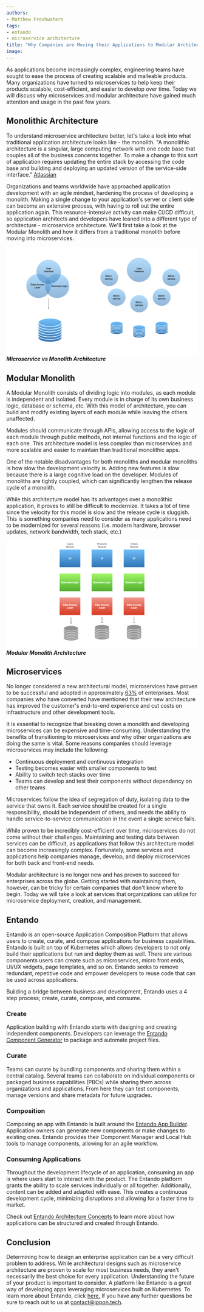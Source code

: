 ```yaml
---
authors:
- Matthew Freshwaters
tags:
- entando
- microservice architecture
title: "Why Companies are Moving their Applications to Modular Architecture"
image:
---
```


As applications become increasingly complex, engineering teams have sought to ease the process of creating scalable and malleable products. Many organizations have turned to microservices to help keep their products scalable, cost-efficient, and easier to develop over time. Today we will discuss why microservices and modular architecture have gained much attention and usage in the past few years.

## Monolithic Architecture

To understand microservice architecture better, let's take a look into what traditional application architecture looks like - the monolith. "A monolithic architecture is a singular, large computing network with one code base that couples all of the business concerns together. To make a change to this sort of application requires updating the entire stack by accessing the code base and building and deploying an updated version of the service-side interface." [Atlassian](https://www.atlassian.com/microservices/microservices-architecture/microservices-vs-monolith#:~:text=A%20monolithic%20architecture%20is%20a%20singular%2C%20large%20computing%20network%20with,of%20the%20service%2Dside%20interface.)

Organizations and teams worldwide have approached application development with an agile mindset, hardening the process of developing a monolith. Making a single change to your application's server or client side can become an extensive process, with having to roll out the entire application again. This resource-intensive activity can make CI/CD difficult, so application architects and developers have leaned into a different type of architecture - microservice architecture. We'll first take a look at the Modular Monolith and how it differs from a traditional monolith before moving into microservices.

![Monolithic Vs Microservice Architecture Diagram](../images/2022/12/mono-micro-diagram.png) ***Microservice vs Monolith Architecture***

## Modular Monolith

A Modular Monolith consists of dividing logic into modules, as each module is independent and isolated. Every module is in charge of its own business logic, database or schema, etc. With this model of architecture, you can build and modify existing layers of each module while leaving the others unaffected.

Modules should communicate through APIs, allowing access to the logic of each module through public methods, not internal functions and the logic of each one. This architecture model is less complex than microservices and more scalable and easier to maintain than traditional monolithic apps. 

One of the notable disadvantages for both monoliths and modular monoliths is how slow the development velocity is. Adding new features is slow because there is a large cognitive load on the developer. Modules of monoliths are tightly coupled, which can significantly lengthen the release cycle of a monolith.

While this architecture model has its advantages over a monolithic application, it proves to still be difficult to modernize. It takes a lot of time since the velocity for this model is slow and the release cycle is sluggish. This is something companies need to consider as many applications need to be modernized for several reasons (i.e. modern hardware, browser updates, network bandwidth, tech stack, etc.)

![Monolith Vs Microservice Architecture Diagram](../images/2022/12/modular-monolith.png) ***Modular Monolith Architecture***

## Microservices

No longer considered a new architectural model, microservices have proven to be successful and adopted in approximately [63%](https://dzone.com/articles/new-research-shows-63-percent-of-enterprises-are-a) of enterprises. Most companies who have converted have mentioned that their new architecture has improved the customer's end-to-end experience and cut costs on infrastructure and other development tools. 

It is essential to recognize that breaking down a monolith and developing microservices can be expensive and time-consuming. Understanding the benefits of transitioning to microservices and why other organizations are doing the same is vital. Some reasons companies should leverage microservices may include the following: 

- Continuous deployment and continuous integration
- Testing becomes easier with smaller components to test
- Ability to switch tech stacks over time
- Teams can develop and test their components without dependency on other teams

Microservices follow the idea of segregation of duty, isolating data to the service that owns it. Each service should be created for a single responsibility, should be independent of others, and needs the ability to handle service-to-service communication in the event a single service fails.

While proven to be incredibly cost-efficient over time, microservices do not come without their challenges. Maintaining and testing data between services can be difficult, as applications that follow this architecture model can become increasingly complex. Fortunately, some services and applications help companies manage, develop, and deploy microservices for both back and front-end needs.

Modular architecture is no longer new and has proven to succeed for enterprises across the globe. Getting started with maintaining them, however, can be tricky for certain companies that don't know where to begin.  Today we will take a look at services that organizations can utilize for microservice deployment, creation, and management.

## Entando

Entando is an open-source Application Composition Platform that allows users to create, curate, and compose applications for business capabilities. Entando is built on top of Kubernetes which allows developers to not only build their applications but run and deploy them as well. There are various components users can create such as microservices, micro front ends, UI/UX widgets, page templates, and so on. Entando seeks to remove redundant, repetitive code and empower developers to reuse code that can be used across applications.

Building a bridge between business and development, Entando uses a 4 step process; create, curate, compose, and consume.  

### Create

Application building with Entando starts with designing and creating independent components. Developers can leverage the [Entando Component Generator](https://developer.entando.com/v7.1/docs/create/component-gen-overview.html) to package and automate project files.

### Curate

Teams can curate by bundling components and sharing them within a central catalog. Several teams can collaborate on individual components or packaged business capabilities (PBCs) while sharing them across organizations and applications. From here they can test components, manage versions and share metadata for future upgrades.

### Composition

Composing an app with Entando is built around the [Entando App Builder](https://developer.entando.com/v7.1/docs/compose/app-builder.html). Application owners can generate new components or make changes to existing ones. Entando provides their Component Manager and Local Hub tools to manage components, allowing for an agile workflow.

### Consuming Applications

Throughout the development lifecycle of an application, consuming an app is where users start to interact with the product. The Entando platform grants the ability to scale services individually or all together. Additionally, content can be added and adapted with ease. This creates a continuous development cycle, minimizing disruptions and allowing for a faster time to market.

Check out [Entando Architecture Concepts](https://developer.entando.com/v7.1/docs/getting-started/concepts-overview.html#entando-app-engine) to learn more about how applications can be structured and created through Entando.

## Conclusion

Determining how to design an enterprise application can be a very difficult problem to address. While architectural designs such as microservice architecture are proven to scale for most business needs, they aren't necessarily the best choice for every application. Understanding the future of your product is important to consider. A platform like Entando is a great way of developing apps leveraging microservices built on Kubernetes. To learn more about Entando, click [here.](https://entando.com/) If you have any further questions be sure to reach out to us at contact@ippon.tech.